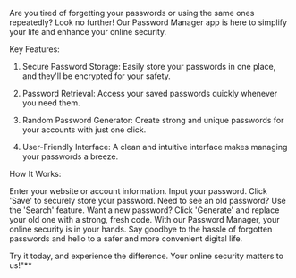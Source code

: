 Are you tired of forgetting your passwords or using the same ones repeatedly? Look no further! Our Password Manager app is here to simplify your life and enhance your online security.

Key Features:

1. Secure Password Storage: Easily store your passwords in one place, and they'll be encrypted for your safety.

2. Password Retrieval: Access your saved passwords quickly whenever you need them.

3. Random Password Generator: Create strong and unique passwords for your accounts with just one click.

4. User-Friendly Interface: A clean and intuitive interface makes managing your passwords a breeze.

How It Works:

Enter your website or account information.
Input your password.
Click 'Save' to securely store your password.
Need to see an old password? Use the 'Search' feature.
Want a new password? Click 'Generate' and replace your old one with a strong, fresh code.
With our Password Manager, your online security is in your hands. Say goodbye to the hassle of forgotten passwords and hello to a safer and more convenient digital life.

Try it today, and experience the difference. Your online security matters to us!"**
